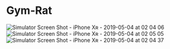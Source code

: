 # Gym-Rat

![Simulator Screen Shot - iPhone Xʀ - 2019-05-04 at 02 04 06](https://user-images.githubusercontent.com/38901413/57175439-c4658e00-6e11-11e9-9d4f-abb7a4650505.png)
![Simulator Screen Shot - iPhone Xʀ - 2019-05-04 at 02 05 05](https://user-images.githubusercontent.com/38901413/57175441-c4658e00-6e11-11e9-8fca-88e780db9129.png)
![Simulator Screen Shot - iPhone Xʀ - 2019-05-04 at 02 04 37](https://user-images.githubusercontent.com/38901413/57175438-c4658e00-6e11-11e9-8778-0c93153d9ff9.png)


